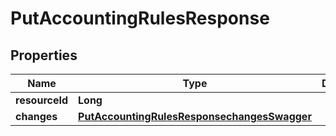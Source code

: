 # PutAccountingRulesResponse

## Properties
Name | Type | Description | Notes
------------ | ------------- | ------------- | -------------
**resourceId** | **Long** |  |  [optional]
**changes** | [**PutAccountingRulesResponsechangesSwagger**](PutAccountingRulesResponsechangesSwagger.md) |  |  [optional]
